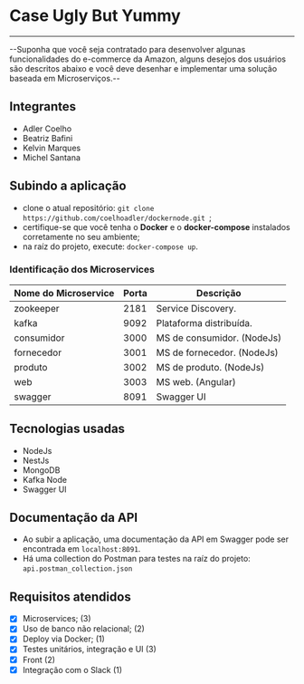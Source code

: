 # Case Ugly But Yummy
---
--Suponha que você seja contratado para desenvolver algunas funcionalidades do e-commerce da
Amazon, alguns desejos dos usuários são descritos abaixo e você deve desenhar e implementar uma
solução baseada em Microserviços.--

## Integrantes
- Adler Coelho
- Beatriz Bafini
- Kelvin Marques
- Michel Santana

## Subindo a aplicação
   - clone o atual repositório: `git clone https://github.com/coelhoadler/dockernode.git `;
   - certifique-se que você tenha o __Docker__ e o __docker-compose__ instalados corretamente no seu ambiente;
   - na raíz do projeto, execute: `docker-compose up`.
   
### Identificação dos Microservices
  | Nome do Microservice    | Porta        | Descrição        |
  |-------------------------|--------------|------------------|
  | zookeeper               | 2181         | Service Discovery.                          |
  | kafka                   | 9092         | Plataforma distribuída.                     |
  | consumidor              | 3000         | MS de consumidor. (NodeJs)                  |
  | fornecedor              | 3001         | MS de fornecedor. (NodeJs)                  |
  | produto                 | 3002         | MS de produto. (NodeJs)                     |
  | web                     | 3003         | MS web. (Angular)                           |
  | swagger                 | 8091         | Swagger UI                                  |
 
## Tecnologias usadas
- NodeJs
- NestJs
- MongoDB
- Kafka Node
- Swagger UI

## Documentação da API
- Ao subir a aplicação, uma documentação da API em Swagger pode ser encontrada em `localhost:8091`.
- Há uma collection do Postman para testes na raíz do projeto: `api.postman_collection.json`

## Requisitos atendidos
- [x] Microservices; (3)
- [x] Uso de banco não relacional; (2)
- [x] Deploy via Docker; (1)
- [x] Testes unitários, integração e UI (3)
- [x] Front (2)
- [x] Integração com o Slack (1)